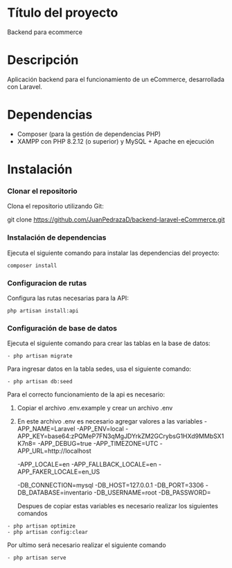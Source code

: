 # Título del proyecto

Backend para ecommerce

# Descripción

Aplicación backend para el funcionamiento de un eCommerce, desarrollada con Laravel.

# Dependencias

-   Composer (para la gestión de dependencias PHP)
-   XAMPP con PHP 8.2.12 (o superior) y MySQL + Apache en ejecución

# Instalación

### Clonar el repositorio

Clona el repositorio utilizando Git:

git clone https://github.com/JuanPedrazaD/backend-laravel-eCommerce.git

### Instalación de dependencias

Ejecuta el siguiente comando para instalar las dependencias del proyecto:

```
composer install
```

### Configuracion de rutas

Configura las rutas necesarias para la API:

```
php artisan install:api
```

### Configuración de base de datos

Ejecuta el siguiente comando para crear las tablas en la base de datos:

```
- php artisan migrate
```

Para ingresar datos en la tabla sedes, usa el siguiente comando:

```
- php artisan db:seed
```

Para el correcto funcionamiento de la api es necesario:

1.  Copiar el archivo .env.example y crear un archivo .env
2.  En este archivo .env es necesario agregar valores a las variables
    -APP_NAME=Laravel
    -APP_ENV=local
    -APP_KEY=base64:zPQMeP7FN3qMgJDYrkZM2GCrybsG1HXd9MMbSX1K7n8=
    -APP_DEBUG=true
    -APP_TIMEZONE=UTC
    -APP_URL=http://localhost

    -APP_LOCALE=en
    -APP_FALLBACK_LOCALE=en
    -APP_FAKER_LOCALE=en_US

    -DB_CONNECTION=mysql
    -DB_HOST=127.0.0.1
    -DB_PORT=3306
    -DB_DATABASE=inventario
    -DB_USERNAME=root
    -DB_PASSWORD=

    Despues de copiar estas variables es necesario realizar los siguientes comandos

```
- php artisan optimize
- php artisan config:clear
```

Por ultimo será necesario realizar el siguiente comando

```
- php artisan serve
```
